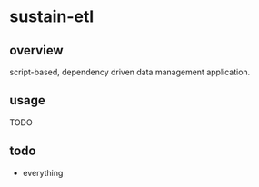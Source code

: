 # sustain-etl
## overview
script-based, dependency driven data management application.

## usage
TODO

## todo
- everything
